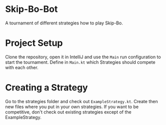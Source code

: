 # Skip-Bo-Bot

A tournament of different strategies how to play Skip-Bo.

# Project Setup

Clone the repository, open it in IntelliJ and use the `Main` run configuration to start the tournament.
Define in `Main.kt` which Strategies should compete with each other.

# Creating a Strategy

Go to the strategies folder and check out `ExampleStrategy.kt`. Create then new files where you put in your own
strategies. If you want to be competitive, don't check out existing strategies except of the ExampleStrategy.